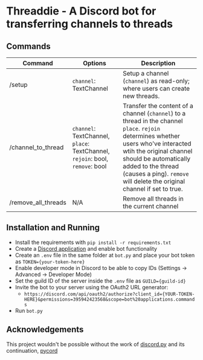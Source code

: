 # Threaddie - A Discord bot for transferring channels to threads

## Commands
| Command | Options | Description |
| --- | --- | --- |
| /setup | `channel`: TextChannel | Setup a channel (`channel`) as read-only; where users can create new threads. |
| /channel_to_thread | `channel`: TextChannel, `place`: TextChannel, `rejoin`: bool, `remove`: bool | Transfer the content of a channel (`channel`) to a thread in the channel `place`. `rejoin` determines whether users who've interacted wtih the original channel should be automatically added to the thread (causes a ping). `remove` will delete the original channel if set to true.|
| /remove_all_threads | N/A | Remove all threads in the current channel |

## Installation and Running
- Install the requirements with `pip install -r requirements.txt`
- Create a [Discord application](https://discord.com/developers/applications) and enable bot functionality
- Create an `.env` file in the same folder at `bot.py` and place your bot token as `TOKEN={your-token-here}`
- Enable developer mode in Discord to be able to copy IDs (Settings -> Advanced -> Developer Mode)
- Set the guild ID of the server inside the `.env` file as `GUILD={guild-id}`
- Invite the bot to your server using the OAuth2 URL generator: 
  - `https://discord.com/api/oauth2/authorize?client_id={YOUR-TOKEN-HERE}&permissions=395942423568&scope=bot%20applications.commands`
- Run `bot.py`

## Acknowledgements
This project wouldn't be possible without the work of [discord.py](https://github.com/Rapptz/discord.py) and its continuation, [pycord](https://github.com/Pycord-Development/pycord/)